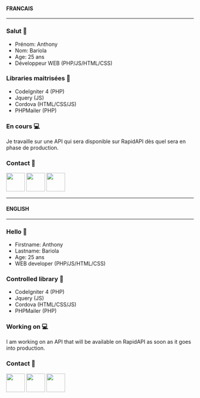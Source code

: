 #### FRANCAIS
-----------------------------
### Salut 👋
* Prénom: Anthony
* Nom: Bariola
* Age: 25 ans
* Développeur WEB (PHP/JS/HTML/CSS)

### Libraries maitrisées :tada:
* CodeIgniter 4 (PHP)
* Jquery (JS)
* Cordova (HTML/CSS/JS)
* PHPMailer (PHP)

### En cours :computer:
Je travaille sur une API qui sera disponible sur RapidAPI dès quel sera en phase de production.

### Contact :email:
[<img src="https://img.icons8.com/doodle/344/apple-mail.png" width="50"/>](mailto=anthonybariola@gmail.com)
[<img src="https://img.icons8.com/doodle/344/twitter--v1.png" width="50"/>](https://twitter.com/bariola2)
[<img src="https://img.icons8.com/doodle/344/linkedin--v2.png" width="50"/>](https://www.linkedin.com/in/anthony-bariola-1769b8201)

------------------------------
#### ENGLISH
------------------------------
### Hello 👋
* Firstname: Anthony
* Lastname: Bariola
* Age: 25 ans
* WEB developer (PHP/JS/HTML/CSS)

### Controlled library :tada:
* CodeIgniter 4 (PHP)
* Jquery (JS)
* Cordova (HTML/CSS/JS)
* PHPMailer (PHP)

### Working on :computer:
I am working on an API that will be available on RapidAPI as soon as it goes into production.

### Contact :email:
[<img src="https://img.icons8.com/doodle/344/apple-mail.png" width="50"/>](mailto=anthonybariola@gmail.com)
[<img src="https://img.icons8.com/doodle/344/twitter--v1.png" width="50"/>](https://twitter.com/bariola2)
[<img src="https://img.icons8.com/doodle/344/linkedin--v2.png" width="50"/>](https://www.linkedin.com/in/anthony-bariola-1769b8201)

<!--
**antho388/antho388** is a ✨ _special_ ✨ repository because its `README.md` (this file) appears on your GitHub profile.

Here are some ideas to get you started:

- 🔭 I’m currently working on ...
- 🌱 I’m currently learning ...
- 👯 I’m looking to collaborate on ...
- 🤔 I’m looking for help with ...
- 💬 Ask me about ...
- 📫 How to reach me: ...
- 😄 Pronouns: ...
- ⚡ Fun fact: ...
-->
